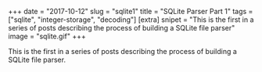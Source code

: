 +++
date = "2017-10-12"
slug = "sqlite1"
title = "SQLite Parser Part 1"
tags = ["sqlite", "integer-storage", "decoding"]
[extra]
snipet = "This is the first in a series of posts describing the process of building a SQLite file parser"
image = "sqlite.gif"
+++

This is the first in a series of posts describing the process of building a SQLite file parser.
